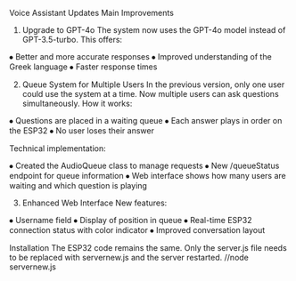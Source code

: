 Voice Assistant Updates
Main Improvements
1. Upgrade to GPT-4o
The system now uses the GPT-4o model instead of GPT-3.5-turbo. This offers:

⦁	Better and more accurate responses
⦁	Improved understanding of the Greek language
⦁	Faster response times


2. Queue System for Multiple Users
In the previous version, only one user could use the system at a time. Now multiple users can ask questions simultaneously.
How it works:

⦁	Questions are placed in a waiting queue
⦁	Each answer plays in order on the ESP32
⦁	No user loses their answer

Technical implementation:

⦁	Created the AudioQueue class to manage requests
⦁	New /queueStatus endpoint for queue information
⦁	Web interface shows how many users are waiting and which question is playing

3. Enhanced Web Interface
New features:

⦁	Username field
⦁	Display of position in queue
⦁	Real-time ESP32 connection status with color indicator
⦁	Improved conversation layout

Installation
The ESP32 code remains the same. Only the server.js file needs to be replaced with servernew.js and the server restarted.
//node servernew.js